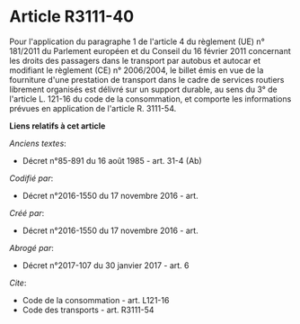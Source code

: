 # Article R3111-40

Pour l'application du paragraphe 1 de l'article 4 du règlement (UE) n° 181/2011 du Parlement européen et du Conseil du 16
février 2011 concernant les droits des passagers dans le transport par autobus et autocar et modifiant le règlement (CE) n°
2006/2004, le billet émis en vue de la fourniture d'une prestation de transport dans le cadre de services routiers librement
organisés est délivré sur un support durable, au sens du 3° de l'article L. 121-16 du code de la consommation, et comporte
les informations prévues en application de l'article R. 3111-54.

**Liens relatifs à cet article**

_Anciens textes_:

  - Décret n°85-891 du 16 août 1985 - art. 31-4 (Ab)

_Codifié par_:

  - Décret n°2016-1550 du 17 novembre 2016 - art.

_Créé par_:

  - Décret n°2016-1550 du 17 novembre 2016 - art.

_Abrogé par_:

  - Décret n°2017-107 du 30 janvier 2017 - art. 6

_Cite_:

  - Code de la consommation - art. L121-16
  - Code des transports - art. R3111-54
